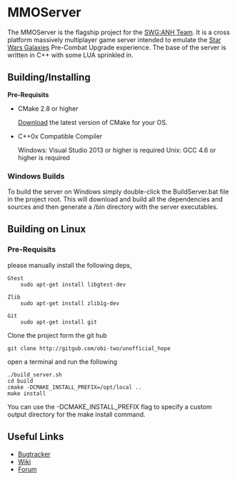 # MMOServer #

The MMOServer is the flagship project for the [SWG:ANH Team][1]. It is a cross platform massively multiplayer game server intended to emulate the [Star Wars Galaxies][2] Pre-Combat Upgrade experience. The base of the server is written in C++ with some LUA sprinkled in.


## Building/Installing ##

**Pre-Requisits**

*   CMake 2.8 or higher

    [Download][3] the latest version of CMake for your OS.

*   C++0x Compatible Compiler

    Windows: Visual Studio 2013 or higher is required
    Unix: GCC 4.6 or higher is required
    
### Windows Builds ###

To build the server on Windows simply double-click the BuildServer.bat file in the project root. This will download and build all the dependencies and sources and then generate a /bin directory with the server executables.

## Building on Linux <draft>

### Pre-Requisits
please manually install the following deps,

    Gtest
        sudo apt-get install libgtest-dev

    Zlib
        sudo apt-get install zlib1g-dev

    Git
        sudo apt-get install git



Clone the project form the git hub

    git clone http://gitgub.com/obi-two/unofficial_hope



open a terminal and run the following

    ./build_server.sh
    cd build
    cmake -DCMAKE_INSTALL_PREFIX=/opt/local ..
    make install



You can use the -DCMAKE\_INSTALL\_PREFIX flag to specify a custom output directory for the make install command. 

## Useful Links ##

*   [Bugtracker][4]
*   [Wiki][5]
*   [Forum][6]

  [1]: http://swganh.com/
  [2]: http://starwarsgalaxies.com/
  [3]: http://cmake.org/cmake/resources/software.html
  [4]: http://wiki2.swganh.com/
  [5]: http://wiki.swganh.org/
  [6]: http://www.swganh.com/anh_community/
